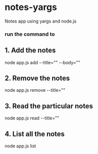 # notes-yargs
Notes app using yargs and node.js


### run the command to
## 1. Add the notes
node app.js add --title="" --body=""
## 2. Remove the notes
node app.js remove --title=""
## 3. Read the particular notes
node app.js read --title=""
## 4. List all the notes
node app.js list 
